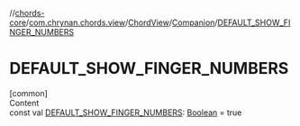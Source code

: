 //[chords-core](../../../../index.md)/[com.chrynan.chords.view](../../index.md)/[ChordView](../index.md)/[Companion](index.md)/[DEFAULT_SHOW_FINGER_NUMBERS](-d-e-f-a-u-l-t_-s-h-o-w_-f-i-n-g-e-r_-n-u-m-b-e-r-s.md)



# DEFAULT_SHOW_FINGER_NUMBERS  
[common]  
Content  
const val [DEFAULT_SHOW_FINGER_NUMBERS](-d-e-f-a-u-l-t_-s-h-o-w_-f-i-n-g-e-r_-n-u-m-b-e-r-s.md): [Boolean](https://kotlinlang.org/api/latest/jvm/stdlib/kotlin/-boolean/index.html) = true  



